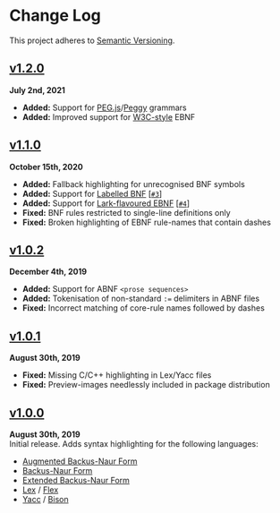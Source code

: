 Change Log
==========

This project adheres to [Semantic Versioning](http://semver.org/).

[Unpublished]: ../../compare/v1.2.0...HEAD


[v1.2.0]
------------------------------------------------------------------------
**July 2nd, 2021**  
* __Added:__ Support for [PEG.js][]/[Peggy][] grammars
* __Added:__ Improved support for [W3C-style][W3] EBNF

[v1.2.0]: https://github.com/Alhadis/language-grammars/releases/tag/v1.2.0
[PEG.js]: https://pegjs.org/
[Peggy]:  https://peggyjs.org/
[W3]:     https://www.w3.org/TR/REC-xml/#sec-notation



[v1.1.0]
------------------------------------------------------------------------
**October 15th, 2020**  
* __Added:__ Fallback highlighting for unrecognised BNF symbols
* __Added:__ Support for [Labelled BNF][LBNF] [[`#3`]]
* __Added:__ Support for [Lark-flavoured EBNF][Lark] [[`#4`]]
* __Fixed:__ BNF rules restricted to single-line definitions only
* __Fixed:__ Broken highlighting of EBNF rule-names that contain dashes

[v1.1.0]: https://github.com/Alhadis/language-grammars/releases/tag/v1.1.0
[Lark]:   https://lark-parser.readthedocs.io/en/latest/grammar.html
[LBNF]:   https://github.com/BNFC/bnfc/blob/master/docs/lbnf.rst
[`#3`]:   https://github.com/Alhadis/language-grammars/issues/3
[`#4`]:   https://github.com/Alhadis/language-grammars/issues/4


[v1.0.2]
------------------------------------------------------------------------
**December 4th, 2019**  
* __Added:__ Support for ABNF `<prose sequences>`
* __Added:__ Tokenisation of non-standard `:=` delimiters in ABNF files
* __Fixed:__ Incorrect matching of core-rule names followed by dashes

[v1.0.2]: https://github.com/Alhadis/language-grammars/releases/tag/v1.0.2


[v1.0.1]
------------------------------------------------------------------------
**August 30th, 2019**  
* __Fixed:__ Missing C/C++ highlighting in Lex/Yacc files
* __Fixed:__ Preview-images needlessly included in package distribution

[v1.0.1]: https://github.com/Alhadis/language-grammars/releases/tag/v1.0.1


[v1.0.0]
------------------------------------------------------------------------
**August 30th, 2019**  
Initial release. Adds syntax highlighting for the following languages:

* [Augmented Backus-Naur Form][ABNF]
* [Backus-Naur Form][BNF]
* [Extended Backus-Naur Form][EBNF]
* [Lex][]  / [Flex][]
* [Yacc][] / [Bison][]

[v1.0.0]: https://github.com/Alhadis/language-grammars/releases/tag/v1.0.0
[ABNF]:   https://en.wikipedia.org/wiki/Augmented_Backus–Naur_form
[BNF]:    https://en.wikipedia.org/wiki/Backus–Naur_form
[EBNF]:   https://en.wikipedia.org/wiki/Extended_Backus–Naur_form
[Lex]:    https://en.wikipedia.org/wiki/Lex_(software)
[Flex]:   https://en.wikipedia.org/wiki/Flex_(lexical_analyser_generator)
[Yacc]:   https://en.wikipedia.org/wiki/Yacc
[Bison]:  https://www.gnu.org/software/bison/manual/bison.html

